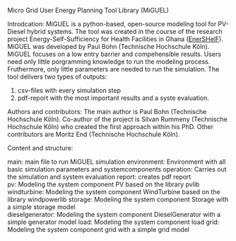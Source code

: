 Micro Grid User Energy Planning Tool Library (MiGUEL)

Introdcation:
MiGUEL is a python-based, open-source modeling tool for PV-Diesel hybrid systems. The tool was created in the course of the research project Energy-Self-Sufficiency for Health Facilities in Ghana ([EnerSHelF](https://enershelf.de/)). MiGUEL was developed by Paul Bohn (Technische Hochschule Köln). MiGUEL focuses on a low entry barrier and compehensible results. Users need only little porgramming knowledge to run the modeling process. Fruthermore, only little parameters are needed to run the simulation. The tool delivers two types of outputs:
1) csv-files with every simulation step
2) pdf-report with the most important results and a syste evaluation.

Authors and contributors:
The main author is Paul Bohn (Technische Hochschule Köln). Co-author of the project is Silvan Rummeny (Technische Hochschule Köln) who created the first approach within his PhD. Other contributors are Moritz End (Technische Hochschule Köln).

Content and structure:
  
  main: main file to run MiGUEL simulation
  environment: Environment with all basic simulation parameters and systemcomponents
  operation: Carries out the simulation and system evaluation
  report: creates pdf report  
  pv: Modeling the system component PV based on the library pvlib 
  windturbine: Modeling the system component WindTurbine based on the library windpowerlib
  storage: Modeling the system component Storage with a simple storage model  
  dieselgenerator: Modeling the system component DieselGenerator with a simple generator model
  load: Modeling the system component load
  grid: Modeling the system component grid with a simple grid model
  
  




